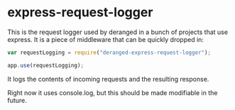 express-request-logger
======================

This is the request logger used by deranged in a bunch of projects that use express.
It is a piece of middleware that can be quickly dropped in:

```js
var requestLogging = require("deranged-express-request-logger");

app.use(requestLogging);
```

It logs the contents of incoming requests and the resulting response.

Right now it uses console.log, but this should be made modifiable in the future.
